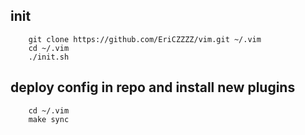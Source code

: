 ## init

``` shell script
    git clone https://github.com/EriCZZZZ/vim.git ~/.vim
    cd ~/.vim
    ./init.sh
```

## deploy config in repo and install new plugins

``` shell script
    cd ~/.vim
    make sync
```

